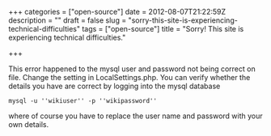 +++
categories = ["open-source"]
date = 2012-08-07T21:22:59Z
description = ""
draft = false
slug = "sorry-this-site-is-experiencing-technical-difficulties"
tags = ["open-source"]
title = "Sorry! This site is experiencing technical difficulties."

+++


This error happened to the mysql user and password not being correct on file. Change the setting in LocalSettings.php. You can verify whether the details you have are correct by logging into the mysql database

    mysql -u ''wikiuser'' -p ''wikipassword''

where of course you have to replace the user name and password with your own details.

